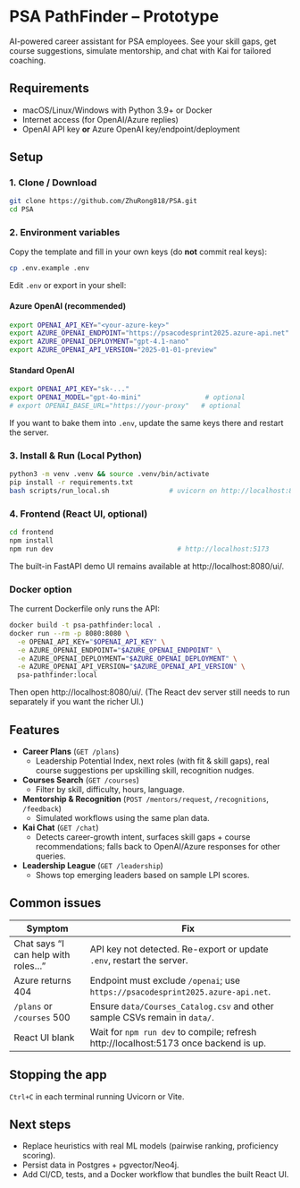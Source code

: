 # PSA PathFinder – Prototype

AI-powered career assistant for PSA employees. See your skill gaps, get course suggestions, simulate mentorship, and chat with Kai for tailored coaching.

## Requirements
- macOS/Linux/Windows with Python 3.9+ or Docker
- Internet access (for OpenAI/Azure replies)
- OpenAI API key **or** Azure OpenAI key/endpoint/deployment

## Setup

### 1. Clone / Download
```bash
git clone https://github.com/ZhuRong818/PSA.git
cd PSA
```

### 2. Environment variables
Copy the template and fill in your own keys (do **not** commit real keys):
```bash
cp .env.example .env
```
Edit `.env` or export in your shell:

#### Azure OpenAI (recommended)
```bash
export OPENAI_API_KEY="<your-azure-key>"
export AZURE_OPENAI_ENDPOINT="https://psacodesprint2025.azure-api.net"      # no /openai suffix
export AZURE_OPENAI_DEPLOYMENT="gpt-4.1-nano"
export AZURE_OPENAI_API_VERSION="2025-01-01-preview"
```

#### Standard OpenAI
```bash
export OPENAI_API_KEY="sk-..."
export OPENAI_MODEL="gpt-4o-mini"                # optional
# export OPENAI_BASE_URL="https://your-proxy"   # optional
```

If you want to bake them into `.env`, update the same keys there and restart the server.

### 3. Install & Run (Local Python)

```bash
python3 -m venv .venv && source .venv/bin/activate
pip install -r requirements.txt
bash scripts/run_local.sh               # uvicorn on http://localhost:8080
```

### 4. Frontend (React UI, optional)
```bash
cd frontend
npm install
npm run dev                               # http://localhost:5173
```
The built-in FastAPI demo UI remains available at http://localhost:8080/ui/.

### Docker option
The current Dockerfile only runs the API:
```bash
docker build -t psa-pathfinder:local .
docker run --rm -p 8080:8080 \
  -e OPENAI_API_KEY="$OPENAI_API_KEY" \
  -e AZURE_OPENAI_ENDPOINT="$AZURE_OPENAI_ENDPOINT" \
  -e AZURE_OPENAI_DEPLOYMENT="$AZURE_OPENAI_DEPLOYMENT" \
  -e AZURE_OPENAI_API_VERSION="$AZURE_OPENAI_API_VERSION" \
  psa-pathfinder:local
```
Then open http://localhost:8080/ui/. (The React dev server still needs to run separately if you want the richer UI.)

## Features

- **Career Plans** (`GET /plans`)
  - Leadership Potential Index, next roles (with fit & skill gaps), real course suggestions per upskilling skill, recognition nudges.
- **Courses Search** (`GET /courses`)
  - Filter by skill, difficulty, hours, language.
- **Mentorship & Recognition** (`POST /mentors/request`, `/recognitions`, `/feedback`)
  - Simulated workflows using the same plan data.
- **Kai Chat** (`GET /chat`)
  - Detects career-growth intent, surfaces skill gaps + course recommendations; falls back to OpenAI/Azure responses for other queries.
- **Leadership League** (`GET /leadership`)
  - Shows top emerging leaders based on sample LPI scores.

## Common issues

| Symptom | Fix |
| --- | --- |
| Chat says “I can help with roles…” | API key not detected. Re-export or update `.env`, restart the server. |
| Azure returns 404 | Endpoint must exclude `/openai`; use `https://psacodesprint2025.azure-api.net`. |
| `/plans` or `/courses` 500 | Ensure `data/Courses_Catalog.csv` and other sample CSVs remain in `data/`. |
| React UI blank | Wait for `npm run dev` to compile; refresh http://localhost:5173 once backend is up. |

## Stopping the app
`Ctrl+C` in each terminal running Uvicorn or Vite.

## Next steps
- Replace heuristics with real ML models (pairwise ranking, proficiency scoring).
- Persist data in Postgres + pgvector/Neo4j.
- Add CI/CD, tests, and a Docker workflow that bundles the built React UI.
